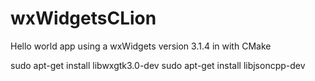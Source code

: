 # wxWidgetsCLion
Hello world app using a wxWidgets version 3.1.4 in with CMake



sudo apt-get install libwxgtk3.0-dev
sudo apt-get install libjsoncpp-dev
